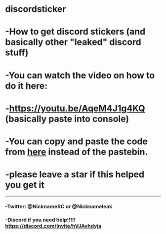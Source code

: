 # discordsticker
# -How to get discord stickers (and basically other "leaked" discord stuff)
# -You can watch the video on how to do it here:
# -https://youtu.be/AqeM4J1g4KQ (basically paste into console)
# -You can copy and paste the code from [here](https://github.com/nicknamesc/discordsticker/blob/main/nicknamesc.js) instead of the pastebin.
# -please leave a star if this helped you get it
---
### -Twitter: @NicknameSC or @Nicknameleak
### -Discord if you need help!!!!! https://discord.com/invite/hVJAvhdyja
